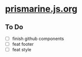# [prismarine.js.org](https://prismarine.js.org)

## To Do

* [ ] finish github components
* [ ] feat footer
* [ ] feat style
